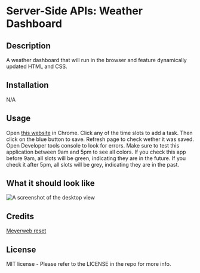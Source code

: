 # Server-Side APIs: Weather Dashboard
## Description
A weather dashboard that will run in the browser and feature dynamically updated HTML and CSS.
## Installation
N/A
## Usage
Open [this website](https://skywalkah.github.io/work-day-scheduller/) in Chrome. Click any of the time slots to add a task. Then click on the blue button to save. Refresh page to check wether it was saved. Open Developer tools console to look for errors. Make sure to test this application between 9am and 5pm to see all colors. If you check this app before 9am, all slots will be green, indicating they are in the future. If you check it after 5pm, all slots will be grey, indicating they are in the past.
## What it should look like
![A screenshot of the desktop view](./assets/images/Work-Day-Scheduler.png)
## Credits
[Meyerweb reset](https://meyerweb.com/eric/tools/css/reset/)

## License
MIT license - Please refer to the LICENSE in the repo for more info.
